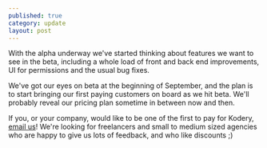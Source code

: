 ```yaml
---
published: true
category: update
layout: post
---
```


With the alpha underway we've started thinking about features we want to see in the beta, including a whole load of front and back end improvements, UI for permissions and the usual bug fixes.

We've got our eyes on beta at the beginning of September, and the plan is to start bringing our first paying customers on board as we hit beta. We'll probably reveal our pricing plan sometime in between now and then.

If you, or your company, would like to be one of the first to pay for Kodery, [email us](mailto:info+towards-beta@kodery.com)! We're looking for freelancers and small to medium sized agencies who are happy to give us lots of feedback, and who like discounts ;)
